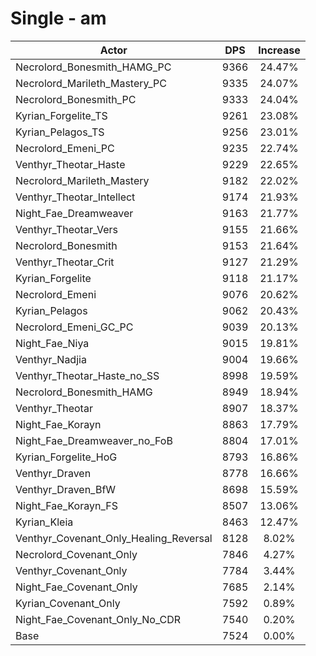 # Single - am
| Actor | DPS | Increase |
|---|:---:|:---:|
|Necrolord_Bonesmith_HAMG_PC|9366|24.47%|
|Necrolord_Marileth_Mastery_PC|9335|24.07%|
|Necrolord_Bonesmith_PC|9333|24.04%|
|Kyrian_Forgelite_TS|9261|23.08%|
|Kyrian_Pelagos_TS|9256|23.01%|
|Necrolord_Emeni_PC|9235|22.74%|
|Venthyr_Theotar_Haste|9229|22.65%|
|Necrolord_Marileth_Mastery|9182|22.02%|
|Venthyr_Theotar_Intellect|9174|21.93%|
|Night_Fae_Dreamweaver|9163|21.77%|
|Venthyr_Theotar_Vers|9155|21.66%|
|Necrolord_Bonesmith|9153|21.64%|
|Venthyr_Theotar_Crit|9127|21.29%|
|Kyrian_Forgelite|9118|21.17%|
|Necrolord_Emeni|9076|20.62%|
|Kyrian_Pelagos|9062|20.43%|
|Necrolord_Emeni_GC_PC|9039|20.13%|
|Night_Fae_Niya|9015|19.81%|
|Venthyr_Nadjia|9004|19.66%|
|Venthyr_Theotar_Haste_no_SS|8998|19.59%|
|Necrolord_Bonesmith_HAMG|8949|18.94%|
|Venthyr_Theotar|8907|18.37%|
|Night_Fae_Korayn|8863|17.79%|
|Night_Fae_Dreamweaver_no_FoB|8804|17.01%|
|Kyrian_Forgelite_HoG|8793|16.86%|
|Venthyr_Draven|8778|16.66%|
|Venthyr_Draven_BfW|8698|15.59%|
|Night_Fae_Korayn_FS|8507|13.06%|
|Kyrian_Kleia|8463|12.47%|
|Venthyr_Covenant_Only_Healing_Reversal|8128|8.02%|
|Necrolord_Covenant_Only|7846|4.27%|
|Venthyr_Covenant_Only|7784|3.44%|
|Night_Fae_Covenant_Only|7685|2.14%|
|Kyrian_Covenant_Only|7592|0.89%|
|Night_Fae_Covenant_Only_No_CDR|7540|0.20%|
|Base|7524|0.00%|
